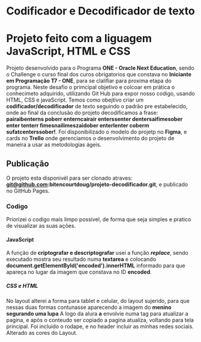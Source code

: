 # Codificador e Decodificador de texto
# Projeto feito com a liguagem JavaScript, HTML e CSS

Projeto desenvolvido para o Programa **ONE - Oracle Next Education**, sendo o Challenge o curso final dos curos obrigatorios que constava no **Iniciante em Programação T7 - ONE**, para se clalifiar para proxima etapa do programa.
Neste desafio o primcipal objetivo e colcoar em prática o conhecimeto adquirido, utilizando Git Hub para expor nosso codigo, usando HTML, CSS e javaScript.
Temos como obejtivo criar um **codificador/decodificador** de texto seguindo o padrão pre estabelecido, onde ao final da conclusão do projeto decodificamos a frase: **pairaibenterns poberr enterncairair enterssenter dentersaifimesober enter tenterr fimesnailimeszaidober enterlenter coberm sufatcenterssober!**. Foi disponibilizado o modelo do projetp no **Figma**, e cards no **Trello** onde gerenciamos o desenvolvimento do projeto de maneira a usar as metodologias ágeis.

## Publicação
O projeto esta disponivél para ser clonado atraves: **git@github.com:bitencourtdoug/projeto-decodificador.git**, e publicado no GitHub Pages.

### Codigo
Priorizei o codigo mais limpo possivel, de forma que seja simples e pratico de visualizar as suas ações.

#### JavaScript
A função de **criptografar e descriptografar** usei a função ***replace***, sendo executado mostra seu resultado numa **textarea** e colocando **document.getElementById('encoded').innerHTML** informado para que apareça no lugar da imagem que constava no ID **encoded**.

##### CSS e HTML
No layout alterei a forma para tablet e celular, do layout sujerido, para que nessas duas formas contunasse aparecendo a imagem do **menino segurando uma lupa**
A logo da alura **a** envolvie numa tag <a></a> para atualizar a pagina, e após o conteudo ser copiado a pagina atualiza, voltando para tela principal.
Foi incluido o rodape, e no header incluir as minhas redes sociais. 
Alterado as cores do Layout.



